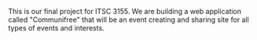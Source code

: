 This is our final project for ITSC 3155.
We are building a web application called "Communifree" that will be an event creating and sharing site for all types of events and interests. 
